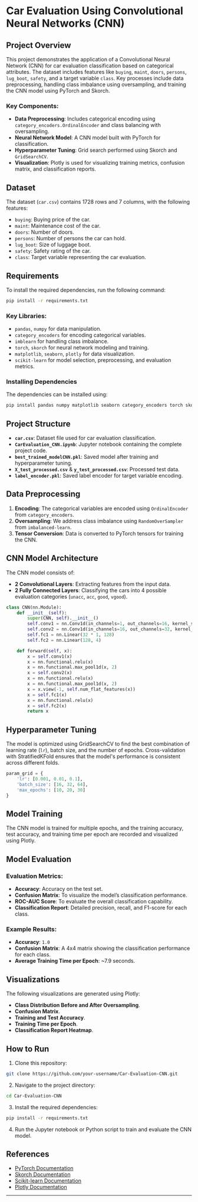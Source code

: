 # Car Evaluation Using Convolutional Neural Networks (CNN)

## Project Overview

This project demonstrates the application of a Convolutional Neural Network (CNN) for car evaluation classification based on categorical attributes. The dataset includes features like `buying`, `maint`, `doors`, `persons`, `lug_boot`, `safety`, and a target variable `class`. Key processes include data preprocessing, handling class imbalance using oversampling, and training the CNN model using PyTorch and Skorch.

### Key Components:
- **Data Preprocessing**: Includes categorical encoding using `category_encoders.OrdinalEncoder` and class balancing with oversampling.
- **Neural Network Model**: A CNN model built with PyTorch for classification.
- **Hyperparameter Tuning**: Grid search performed using Skorch and `GridSearchCV`.
- **Visualization**: Plotly is used for visualizing training metrics, confusion matrix, and classification reports.

## Dataset

The dataset (`car.csv`) contains 1728 rows and 7 columns, with the following features:
- `buying`: Buying price of the car.
- `maint`: Maintenance cost of the car.
- `doors`: Number of doors.
- `persons`: Number of persons the car can hold.
- `lug_boot`: Size of luggage boot.
- `safety`: Safety rating of the car.
- `class`: Target variable representing the car evaluation.

## Requirements

To install the required dependencies, run the following command:

```bash
pip install -r requirements.txt
```

### Key Libraries:
- `pandas`, `numpy` for data manipulation.
- `category_encoders` for encoding categorical variables.
- `imblearn` for handling class imbalance.
- `torch`, `skorch` for neural network modeling and training.
- `matplotlib`, `seaborn`, `plotly` for data visualization.
- `scikit-learn` for model selection, preprocessing, and evaluation metrics.

### Installing Dependencies

The dependencies can be installed using:

```bash
pip install pandas numpy matplotlib seaborn category_encoders torch skorch plotly scikit-learn imbalanced-learn joblib
```

## Project Structure

- **`car.csv`**: Dataset file used for car evaluation classification.
- **`CarEvaluation_CNN.ipynb`**: Jupyter notebook containing the complete project code.
- **`best_trained_modelCNN.pkl`**: Saved model after training and hyperparameter tuning.
- **`X_test_processed.csv`** & **`y_test_processed.csv`**: Processed test data.
- **`label_encoder.pkl`**: Saved label encoder for target variable encoding.

## Data Preprocessing

1. **Encoding**: The categorical variables are encoded using `OrdinalEncoder` from `category_encoders`.
2. **Oversampling**: We address class imbalance using `RandomOverSampler` from `imbalanced-learn`.
3. **Tensor Conversion**: Data is converted to PyTorch tensors for training the CNN.

## CNN Model Architecture

The CNN model consists of:
- **2 Convolutional Layers**: Extracting features from the input data.
- **2 Fully Connected Layers**: Classifying the cars into 4 possible evaluation categories (`unacc`, `acc`, `good`, `vgood`).

```python
class CNN(nn.Module):
    def __init__(self):
        super(CNN, self).__init__()
        self.conv1 = nn.Conv1d(in_channels=1, out_channels=16, kernel_size=3, padding=1)
        self.conv2 = nn.Conv1d(in_channels=16, out_channels=32, kernel_size=3, padding=1)
        self.fc1 = nn.Linear(32 * 1, 128)
        self.fc2 = nn.Linear(128, 4)

    def forward(self, x):
        x = self.conv1(x)
        x = nn.functional.relu(x)
        x = nn.functional.max_pool1d(x, 2)
        x = self.conv2(x)
        x = nn.functional.relu(x)
        x = nn.functional.max_pool1d(x, 2)
        x = x.view(-1, self.num_flat_features(x))
        x = self.fc1(x)
        x = nn.functional.relu(x)
        x = self.fc2(x)
        return x
```

## Hyperparameter Tuning

The model is optimized using GridSearchCV to find the best combination of learning rate (`lr`), batch size, and the number of epochs. Cross-validation with StratifiedKFold ensures that the model's performance is consistent across different folds.

```python
param_grid = {
    'lr': [0.001, 0.01, 0.1],
    'batch_size': [16, 32, 64],
    'max_epochs': [10, 20, 30]
}
```

## Model Training

The CNN model is trained for multiple epochs, and the training accuracy, test accuracy, and training time per epoch are recorded and visualized using Plotly.

## Model Evaluation

### Evaluation Metrics:
- **Accuracy**: Accuracy on the test set.
- **Confusion Matrix**: To visualize the model’s classification performance.
- **ROC-AUC Score**: To evaluate the overall classification capability.
- **Classification Report**: Detailed precision, recall, and F1-score for each class.

### Example Results:
- **Accuracy**: `1.0`
- **Confusion Matrix**: A 4x4 matrix showing the classification performance for each class.
- **Average Training Time per Epoch**: ~7.9 seconds.

## Visualizations

The following visualizations are generated using Plotly:
- **Class Distribution Before and After Oversampling**.
- **Confusion Matrix**.
- **Training and Test Accuracy**.
- **Training Time per Epoch**.
- **Classification Report Heatmap**.

## How to Run

1. Clone this repository:
```bash
git clone https://github.com/your-username/Car-Evaluation-CNN.git
```

2. Navigate to the project directory:
```bash
cd Car-Evaluation-CNN
```

3. Install the required dependencies:
```bash
pip install -r requirements.txt
```

4. Run the Jupyter notebook or Python script to train and evaluate the CNN model.

## References
- [PyTorch Documentation](https://pytorch.org/docs/stable/index.html)
- [Skorch Documentation](https://skorch.readthedocs.io/en/stable/)
- [Scikit-learn Documentation](https://scikit-learn.org/stable/)
- [Plotly Documentation](https://plotly.com/python/)

---
